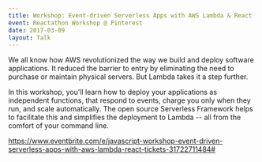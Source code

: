 ```yaml
---
title: Workshop: Event-driven Serverless Apps with AWS Lambda & React
event: Reactathon Workshop @ Pinterest
date: 2017-03-09
layout: Talk
---
```


We all know how AWS revolutionized the way we build and deploy software applications. It reduced the barrier to entry by eliminating the need to purchase or maintain physical servers. But Lambda takes it a step further.

In this workshop, you'll learn how to deploy your applications as independent functions, that respond to events, charge you only when they run, and scale automatically. The open source Serverless Framework helps to facilitate this and simplifies the deployment to Lambda -- all from the comfort of your command line.

https://www.eventbrite.com/e/javascript-workshop-event-driven-serverless-apps-with-aws-lambda-react-tickets-31722711484#
